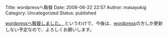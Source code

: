 Title: wordpressへ鞍替
Date: 2008-06-22 22:57
Author: masayukig
Category: Uncategorized
Status: published

[wordpressへ鞍替しました。
](http://lunatic.xrea.jp/wordpress/)
というわけで、今後は、[wordpress](http://lunatic.xrea.jp/wordpress/)の方しか更新しない予定なので、よろしくお願いします。
